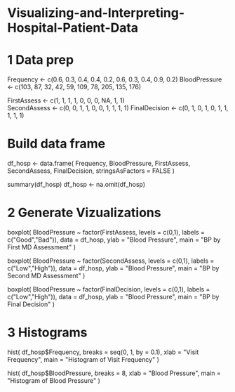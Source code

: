 # Visualizing-and-Interpreting-Hospital-Patient-Data


# 1 Data prep 

Frequency     <- c(0.6, 0.3, 0.4, 0.4, 0.2, 0.6, 0.3, 0.4, 0.9, 0.2)
BloodPressure <- c(103, 87, 32, 42, 59, 109, 78, 205, 135, 176)


FirstAssess   <- c(1, 1, 1, 1, 0, 0, 0, NA, 1, 1)  
SecondAssess  <- c(0, 0, 1, 1, 0, 0, 1, 1, 1, 1)
FinalDecision <- c(0, 1, 0, 1, 0, 1, 1, 1, 1, 1)

# Build data frame
df_hosp <- data.frame(
  Frequency, BloodPressure, FirstAssess, SecondAssess, FinalDecision,
  stringsAsFactors = FALSE
)

summary(df_hosp)
df_hosp <- na.omit(df_hosp)

# 2 Generate Vizualizations

boxplot(
  BloodPressure ~ factor(FirstAssess, levels = c(0,1), labels = c("Good","Bad")),
  data = df_hosp,
  ylab = "Blood Pressure",
  main = "BP by First MD Assessment"
)

boxplot(
  BloodPressure ~ factor(SecondAssess, levels = c(0,1), labels = c("Low","High")),
  data = df_hosp,
  ylab = "Blood Pressure",
  main = "BP by Second MD Assessment"
)

boxplot(
  BloodPressure ~ factor(FinalDecision, levels = c(0,1), labels = c("Low","High")),
  data = df_hosp,
  ylab = "Blood Pressure",
  main = "BP by Final Decision"
)

# 3 Histograms 

hist(
  df_hosp$Frequency,
  breaks = seq(0, 1, by = 0.1),
  xlab = "Visit Frequency",
  main = "Histogram of Visit Frequency"
)

hist(
  df_hosp$BloodPressure,
  breaks = 8,
  xlab = "Blood Pressure",
  main = "Histogram of Blood Pressure"
)


